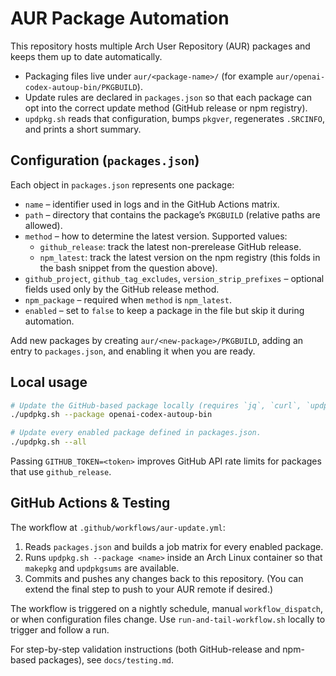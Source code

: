 # AUR Package Automation

This repository hosts multiple Arch User Repository (AUR) packages and keeps them up to date automatically.

- Packaging files live under `aur/<package-name>/` (for example `aur/openai-codex-autoup-bin/PKGBUILD`).
- Update rules are declared in `packages.json` so that each package can opt into the correct update method (GitHub release or npm registry).
- `updpkg.sh` reads that configuration, bumps `pkgver`, regenerates `.SRCINFO`, and prints a short summary.

## Configuration (`packages.json`)

Each object in `packages.json` represents one package:

- `name` – identifier used in logs and in the GitHub Actions matrix.
- `path` – directory that contains the package’s `PKGBUILD` (relative paths are allowed).
- `method` – how to determine the latest version. Supported values:
  - `github_release`: track the latest non-prerelease GitHub release.
  - `npm_latest`: track the latest version on the npm registry (this folds in the bash snippet from the question above).
- `github_project`, `github_tag_excludes`, `version_strip_prefixes` – optional fields used only by the GitHub release method.
- `npm_package` – required when `method` is `npm_latest`.
- `enabled` – set to `false` to keep a package in the file but skip it during automation.

Add new packages by creating `aur/<new-package>/PKGBUILD`, adding an entry to `packages.json`, and enabling it when you are ready.

## Local usage

```bash
# Update the GitHub-based package locally (requires `jq`, `curl`, `updpkgsums`, `makepkg`).
./updpkg.sh --package openai-codex-autoup-bin

# Update every enabled package defined in packages.json.
./updpkg.sh --all
```

Passing `GITHUB_TOKEN=<token>` improves GitHub API rate limits for packages that use `github_release`.

## GitHub Actions & Testing

The workflow at `.github/workflows/aur-update.yml`:

1. Reads `packages.json` and builds a job matrix for every enabled package.
2. Runs `updpkg.sh --package <name>` inside an Arch Linux container so that `makepkg` and `updpkgsums` are available.
3. Commits and pushes any changes back to this repository. (You can extend the final step to push to your AUR remote if desired.)

The workflow is triggered on a nightly schedule, manual `workflow_dispatch`, or when configuration files change. Use `run-and-tail-workflow.sh` locally to trigger and follow a run.

For step-by-step validation instructions (both GitHub-release and npm-based packages), see `docs/testing.md`.
